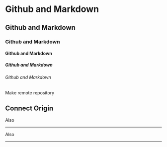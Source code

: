 # Github and Markdown

## Github and Markdown

### Github and Markdown

#### Github and Markdown

##### Github and Markdown

###### Github and Markdown


Make remote repository

Connect Origin
---
Also
***
Also
* * *
